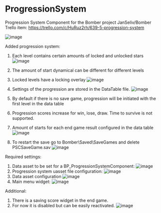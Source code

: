# ProgressionSystem
Progression System Component for the Bomber project JanSeliv/Bomber
Trello item: https://trello.com/c/HuRuz2rh/639-5-progression-system


![image](https://github.com/h4rdmol/ProgressionSystem/assets/5227233/61930c27-6247-45b3-ac81-a349841ed12e)

Added progression system:
1. Each level contains certain amounts of locked and unlocked stars ![image](https://github.com/h4rdmol/ProgressionSystem/assets/5227233/d11eb40e-624b-4fa3-b4fb-51b749e405c6)
3. The amount of start dynamical can be different for different levels
4. Locked levels have a locking overlay  ![image](https://github.com/h4rdmol/ProgressionSystem/assets/5227233/1a81f9e1-9d26-43bf-89e3-6ab6f6725bda)
5. Settings of the progression are stored in the DataTable file.
   ![image](https://github.com/h4rdmol/ProgressionSystem/assets/5227233/559ff33f-d555-47b6-8d21-c4ccf23a1e77)
6. By default if there is no save game, progression will be initiated with the first level in the data table
7. Progression scores increase for win, lose, draw. Time to survive is not supported.
8.  Amount of starts for each end game result configured in the data table
    ![image](https://github.com/h4rdmol/ProgressionSystem/assets/5227233/97c6706d-025c-4006-97cb-9086a23b4eb7)

9. To restart the save go to Bomber\Saved\SaveGames and delete PSCSaveGame.sav
   ![image](https://github.com/h4rdmol/ProgressionSystem/assets/5227233/842a70f4-c509-4670-ab9c-0ce86bb8aa9e)


Required settings:
1. Data asset to be set for a BP_ProgressionSystemComponent:
   ![image](https://github.com/h4rdmol/ProgressionSystem/assets/5227233/174c8835-486d-4b9c-8d6a-3ad8c0f0ce0b)
2. Progression system uasset file configuration:
   ![image](https://github.com/h4rdmol/ProgressionSystem/assets/5227233/254ae1f3-5ca2-4524-9194-e660c3fe3b15)
3. Data asset configuration
   ![image](https://github.com/h4rdmol/ProgressionSystem/assets/5227233/feb631d7-3440-4042-8526-233d84d44d7f)
4. Main menu widget:
   ![image](https://github.com/h4rdmol/ProgressionSystem/assets/5227233/e037d9a3-d712-43de-8ef8-c4918e1e3adf)


Additional:
1. There is a saving score widget in the end game.
2. For now it is disabled but can be easily reactivated.
   ![image](https://github.com/h4rdmol/ProgressionSystem/assets/5227233/a56bc34e-5056-4c83-bca5-d2a223879cb5)



